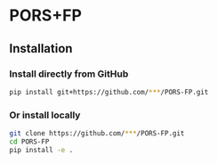 # PORS+FP

## Installation

###  Install directly from GitHub

```bash
pip install git+https://github.com/***/PORS-FP.git
```
### Or install locally
```bash
git clone https://github.com/***/PORS-FP.git
cd PORS-FP
pip install -e .
```
